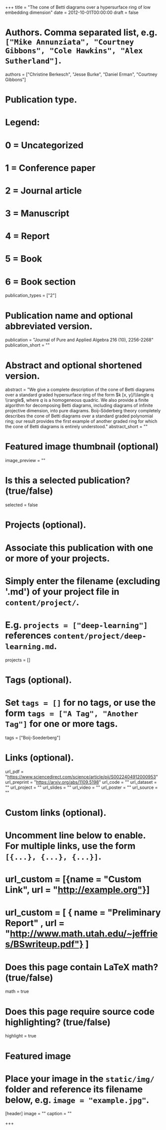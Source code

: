 +++
title = "The cone of Betti diagrams over a hypersurface ring of low embedding dimension"
date = 2012-10-01T00:00:00
draft = false

# Authors. Comma separated list, e.g. `["Mike Annunziata", "Courtney Gibbons", "Cole Hawkins", "Alex Sutherland"]`.
authors = ["Christine Berkesch", "Jesse Burke", "Daniel Erman", "Courtney Gibbons"]

# Publication type.
# Legend:
# 0 = Uncategorized
# 1 = Conference paper
# 2 = Journal article
# 3 = Manuscript
# 4 = Report
# 5 = Book
# 6 = Book section
publication_types = ["2"]

# Publication name and optional abbreviated version.
publication = "Journal of Pure and Applied Algebra 216 (10), 2256-2268"
publication_short = ""

# Abstract and optional shortened version.
abstract = "We give a complete description of the cone of Betti diagrams over a standard graded hypersurface ring of the form $k [x, y]/\\langle q \\rangle$, where $q$ is a homogeneous quadric. We also provide a finite algorithm for decomposing Betti diagrams, including diagrams of infinite projective dimension, into pure diagrams. Boij–Söderberg theory completely describes the cone of Betti diagrams over a standard graded polynomial ring; our result provides the first example of another graded ring for which the cone of Betti diagrams is entirely understood."
abstract_short = ""

# Featured image thumbnail (optional)
image_preview = ""

# Is this a selected publication? (true/false)
selected = false

# Projects (optional).
#   Associate this publication with one or more of your projects.
#   Simply enter the filename (excluding '.md') of your project file in `content/project/`.
#   E.g. `projects = ["deep-learning"]` references `content/project/deep-learning.md`.
projects = []

# Tags (optional).
#   Set `tags = []` for no tags, or use the form `tags = ["A Tag", "Another Tag"]` for one or more tags.
tags = ["Boij-Soederberg"]

# Links (optional).
url_pdf = "https://www.sciencedirect.com/science/article/pii/S0022404912000953"
url_preprint = "https://arxiv.org/abs/1109.5198"
url_code = ""
url_dataset = ""
url_project = ""
url_slides = ""
url_video = ""
url_poster = ""
url_source = ""

# Custom links (optional).
#   Uncomment line below to enable. For multiple links, use the form `[{...}, {...}, {...}]`.
# url_custom = [{name = "Custom Link", url = "http://example.org"}]
# url_custom = [ { name = "Preliminary Report" , url = "http://www.math.utah.edu/~jeffries/BSwriteup.pdf"} ]

# Does this page contain LaTeX math? (true/false)
math = true

# Does this page require source code highlighting? (true/false)
highlight = true

# Featured image
# Place your image in the `static/img/` folder and reference its filename below, e.g. `image = "example.jpg"`.
[header]
image = ""
caption = ""

+++
